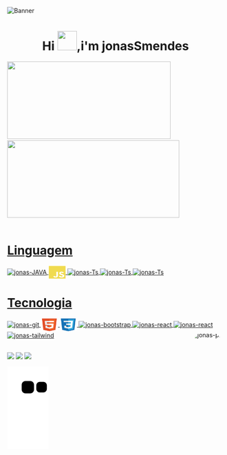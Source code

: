 
![Banner](https://res.cloudinary.com/superfolio/image/upload/v1620689979/68747470733a2f2f692e70696e696d672e636f6d2f6f726967696e616c732f63362f33332f63322f63363333633230656465383266306530636564376435373064626533613166332e676966_yjuh2s.gif)

<h1 align="center">Hi <img src="https://github.com/mitul3737/mitul3737/blob/main/Wave.gif" height="45px" width="45px">,i'm jonasSmendes</h1> 

<div align="left">
  <a href="https://github.com/artie93">
  <img height="180em" width="380em" src="https://vercel-repo-umber.vercel.app/api?username=jonasSmendes&show_icons=true&theme=transparent&include_all_commits=true&count_private=true"/> <img height="180em" width="400em" src="https://vercel-repo-umber.vercel.app/api/top-langs/?username=jonasSmendes&layout=compact&langs_count=7&theme=transparent&exclude_repo=namd_analysis,vercel_repo"/>
</div> 
  
 
</div>
  <div style="display: inline_block"><br>
  
  <h1> Linguagem </h1>
  
   <img align= 'center' alt ="jonas-JAVA" height = '30' width = "40"  src="https://cdn.jsdelivr.net/gh/devicons/devicon/icons/java/java-original-wordmark.svg" />
  
  <img align="center" alt="jonas-Js" height="30" width="40" src="https://raw.githubusercontent.com/devicons/devicon/master/icons/javascript/javascript-plain.svg">
  
   <img align= 'center' alt ="jonas-Ts" height = '30' width = "40"  src="https://cdn.jsdelivr.net/gh/devicons/devicon/icons/typescript/typescript-original.svg" />
  
  <img align= 'center' alt ="jonas-Ts" height = '30' width = "40"  src="https://cdn.jsdelivr.net/gh/devicons/devicon/icons/php/php-plain.svg" />
  
 <img align= 'center' alt ="jonas-Ts" height = '30' width = "40" src="https://cdn.jsdelivr.net/gh/devicons/devicon/icons/nodejs/nodejs-original.svg" />
          
             
  
  <br/>
  
  <h1> Tecnologia  </h1>
  
  <img align="center" alt="jonas-git" height="30" width="40" src="https://cdn.jsdelivr.net/gh/devicons/devicon/icons/git/git-original.svg" />
  <img align="center" alt="jonas-HTML" height="30" width="40" src="https://raw.githubusercontent.com/devicons/devicon/master/icons/html5/html5-original.svg">
  <img align="center" alt="jonas-CSS" height="30" width="40" src="https://raw.githubusercontent.com/devicons/devicon/master/icons/css3/css3-original.svg">
  <img align= 'center' alt ="jonas-bootstrap" height = '30' width = "40" src="https://cdn.jsdelivr.net/gh/devicons/devicon/icons/bootstrap/bootstrap-original.svg" />
  <img align= 'center' alt ="jonas-react" height = '30' width = "40" src="https://cdn.jsdelivr.net/gh/devicons/devicon/icons/react/react-original-wordmark.svg" /> 
<img align= 'center' alt ="jonas-react" height = '30' width = "40"
  src="https://cdn.jsdelivr.net/gh/devicons/devicon/icons/nextjs/nextjs-original-wordmark.svg" />
          
    
  <img align= 'center' alt ="jonas-tailwind" height = '30' width = "40" src="https://cdn.jsdelivr.net/gh/devicons/devicon/icons/tailwindcss/tailwindcss-plain.svg" />       
  <img align="right" alt="jonas-pic" height="150" style="border-radius:50px;" src="https://media1.giphy.com/media/arxiLc5EiFhja/giphy.gif?cid=ecf05e47dzrsxmdhwdd3x1dwdnnwtwhjxiq7dqwpn80zdnpj&rid=giphy.gif&ct=g">

          
  
</div>
 </br>
 
  <div>
  
  <a href="https://www.instagram.com/jonas_mylv/" target="_blank"><img src="https://img.shields.io/badge/-Instagram-%23E4405F?style=for-the-badge&logo=instagram&logoColor=white" target="_blank"></a>
  <a href = "jonas.jsm2903@gmail.com"><img src="https://img.shields.io/badge/-Gmail-%23333?style=for-the-badge&logo=gmail&logoColor=white" target="_blank"></a>
  <a href="https://www.linkedin.com/in/jonas-mendes-98a406226/" target="_blank"><img src="https://img.shields.io/badge/-LinkedIn-%230077B5?style=for-the-badge&logo=linkedin&logoColor=white" target="_blank"></a> 
  </div>

 ![Snake animation](https://github.com/JonasSMendes/JonasSMendes/blob/output/github-contribution-grid-snake.svg)
 

